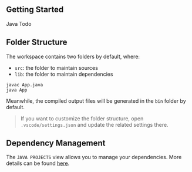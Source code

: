 ## Getting Started

Java Todo

## Folder Structure

The workspace contains two folders by default, where:

- `src`: the folder to maintain sources
- `lib`: the folder to maintain dependencies

```
javac App.java
java App
```

Meanwhile, the compiled output files will be generated in the `bin` folder by default.

> If you want to customize the folder structure, open `.vscode/settings.json` and update the related settings there.

## Dependency Management

The `JAVA PROJECTS` view allows you to manage your dependencies. More details can be found [here](https://github.com/microsoft/vscode-java-dependency#manage-dependencies).
